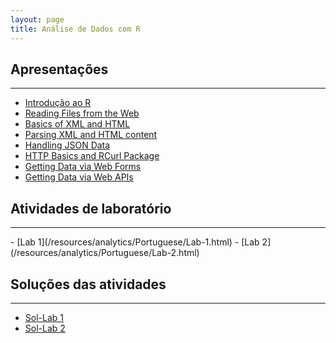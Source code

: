 ```yaml
---
layout: page
title: Análise de Dados com R
---
```

## Apresentações
<hr class="margin" />

- [Introdução ao R](/resources/analytics/Portuguese/R--aula-01.html)
- [Reading Files from the Web](/resources/analytics/Portuguese/)
- [Basics of XML and HTML](/resources/analytics/Portuguese/)
- [Parsing XML and HTML content](/resources/analytics/Portuguese/)
- [Handling JSON Data](/resources/analytics/Portuguese/)
- [HTTP Basics and RCurl Package](/resources/analytics/Portuguese/)
- [Getting Data via Web Forms](/resources/analytics/Portuguese/)
- [Getting Data via Web APIs](/resources/analytics/Portuguese/)

## Atividades de laboratório
<hr class="margin" />
- [Lab 1](/resources/analytics/Portuguese/Lab-1.html)
- [Lab 2](/resources/analytics/Portuguese/Lab-2.html)


## Soluções das atividades
<hr class="margin" />

- [Sol-Lab 1](/resources/analytics/Portuguese/Lab-1-Solução.html)
- [Sol-Lab 2](/resources/analytics/Portuguese/Lab-2-Solução.html)